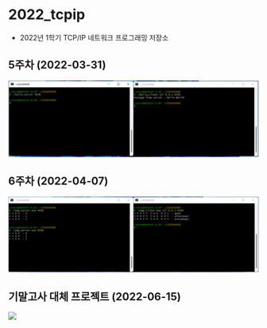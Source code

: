 # 2022_tcpip
  - 2022년 1학기 TCP/IP 네트워크 프로그래밍 저장소

## 5주차 (2022-03-31)
<img width="" height="" src="./5주차/5주차_결과.png"></img>

## 6주차 (2022-04-07)
<img width="" height="" src="./6주차/6주차.png"></img>

## 기말고사 대체 프로젝트 (2022-06-15)
<img width="" height="" src="./기말고사/기말고사.png"></img>
